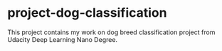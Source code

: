 # project-dog-classification
This project contains my work on dog breed classification project from Udacity Deep Learning Nano Degree.
